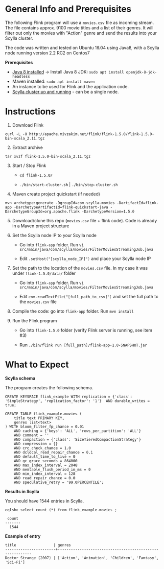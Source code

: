 General Info and Prerequisites
==============================

The following Flink program will use a ```movies.csv``` file as incoming stream. The file contains approx. 9100 movie titles and a list of their genres. It will filter out only the movies with "Action" genre and send the results into your Scylla cluster.

The code was written and tested on Ubuntu 16.04 using Java8, with a Scylla node running version 2.2 RC2 on Centos7

**Prerequisites**
- [Java 8 installed](http://openjdk.java.net/install/) -> Install Java 8 JDK: ```sudo apt install openjdk-8-jdk-headless```
- Maven installed: ```sudo apt install maven```
- An instance to be used for Flink and the application code.
- [Scylla cluster up and running](https://www.scylladb.com/download/) - can be a single node.



Instructions
============

1. Download Flink

```curl -L -O http://apache.mivzakim.net/flink/flink-1.5.0/flink-1.5.0-bin-scala_2.11.tgz```

2. Extract archive

```tar xvzf flink-1.5.0-bin-scala_2.11.tgz```

3. Start / Stop Flink

	- ```cd flink-1.5.0/```

	- ```./bin/start-cluster.sh``` | ```./bin/stop-cluster.sh```

4. Maven create project quickstart (if needed)

```
mvn archetype:generate -DgroupId=com.scylla.movies -DartifactId=flink-app -DarchetypeArtifactId=flink-quickstart-java -DarchetypeGroupId=org.apache.flink -DarchetypeVersion=1.5.0
```

5. Download/clone this repo (```movies.csv``` file + flink code). Code is already in a Maven project structure

6. Set the Scylla node IP to your Scylla node

	- Go into ```flink-app``` folder. Run ```vi src/main/java/com/scylla/movies/FilterMoviesStreamingJob.java```

	- Edit ```.setHost("[scylla_node_IP]")``` and place your Scylla node IP

7. Set the path to the location of the ```movies.csv``` file. In my case it was under ```flink-1.5.0/data/``` folder

	- Go into ```flink-app``` folder. Run ```vi src/main/java/com/scylla/movies/FilterMoviesStreamingJob.java```

	- Edit ```env.readTextFile("[full_path_to_csv]")``` and set the full path to the ```movies.csv``` file

8. Compile the code: go into ```flink-app``` folder. Run ```mvn install```


9. Run the Flink program

	- Go into ```flink-1.5.0``` folder (verify Flink server is running, see item #3)

	- Run ```./bin/flink run [full_path]/flink-app-1.0-SNAPSHOT.jar```



What to Expect
==============

**Scylla schema**

The program creates the following schema.

```
CREATE KEYSPACE flink_example WITH replication = {'class': 'SimpleStrategy', 'replication_factor': '1'}  AND durable_writes = true;

CREATE TABLE flink_example.movies (
    title text PRIMARY KEY,
    genres list<text>
) WITH bloom_filter_fp_chance = 0.01
    AND caching = {'keys': 'ALL', 'rows_per_partition': 'ALL'}
    AND comment = ''
    AND compaction = {'class': 'SizeTieredCompactionStrategy'}
    AND compression = {}
    AND crc_check_chance = 1.0
    AND dclocal_read_repair_chance = 0.1
    AND default_time_to_live = 0
    AND gc_grace_seconds = 864000
    AND max_index_interval = 2048
    AND memtable_flush_period_in_ms = 0
    AND min_index_interval = 128
    AND read_repair_chance = 0.0
    AND speculative_retry = '99.0PERCENTILE';
```


**Results in Scylla**

You should have 1544 entries in Scylla.

```
cqlsh> select count (*) from flink_example.movies ;

 count
-------
  1544
```

**Example of entry**

 ```
title                 | genres
-----------------------+----------------------------------------------------------
 Doctor Strange (2007) | ['Action', 'Animation', 'Children', 'Fantasy', 'Sci-Fi']
```

